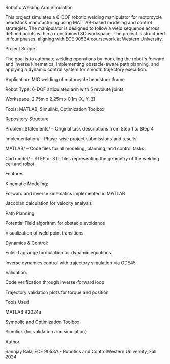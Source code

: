 Robotic Welding Arm Simulation

This project simulates a 6-DOF robotic welding manipulator for motorcycle headstock manufacturing using MATLAB-based modeling and control strategies. The manipulator is designed to follow a weld sequence across defined points within a constrained 3D workspace. The project is structured in four phases, aligning with ECE 9053A coursework at Western University.

Project Scope

The goal is to automate welding operations by modeling the robot's forward and inverse kinematics, implementing obstacle-aware path planning, and applying a dynamic control system for smooth trajectory execution.

Application: MIG welding of motorcycle headstock frame

Robot Type: 6-DOF articulated arm with 5 revolute joints

Workspace: 2.75m x 2.25m x 0.1m (X, Y, Z)

Tools: MATLAB, Simulink, Optimization Toolbox

Repository Structure

Problem_Statements/ – Original task descriptions from Step 1 to Step 4

Implementation/ – Phase-wise project submissions and results

MATLAB/ – Code files for all modeling, planning, and control tasks

Cad model/ – STEP or STL files representing the geometry of the welding cell and robot

Features

Kinematic Modeling:

Forward and inverse kinematics implemented in MATLAB

Jacobian calculation for velocity analysis

Path Planning:

Potential Field algorithm for obstacle avoidance

Visualization of weld point transitions

Dynamics & Control:

Euler-Lagrange formulation for dynamic equations

Inverse dynamics control with trajectory simulation via ODE45

Validation:

Code verification through inverse-forward loop

Trajectory validation plots for torque and position

Tools Used

MATLAB R2024a

Symbolic and Optimization Toolbox

Simulink (for validation and simulation)

Author

Sannjay BalajiECE 9053A - Robotics and ControlWestern University, Fall 2024